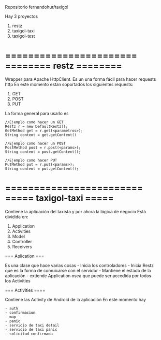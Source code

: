 
Repositorio fernandohur/taxigol

Hay 3 proyectos

1. restz
2. taxigol-taxi
3. taxigol-test

=======================
======== restz ========
=======================

Wrapper para Apache HttpClient. Es un una forma fácil para hacer requests http
En este momento estan soportados los siguientes requests:
1. GET
2. POST
3. PUT

La forma general para usarlo es

	//Ejemplo como hacer un GET
	Restz r = new DefaultRestz();
	GetMethod get = r.get(<parametros>);
	String content = get.getContent()
	
	//Ejemplo como hacer un POST
	PostMethod post = r.post(<params>);
	String content = post.getContent();

	//Ejemplo como hacer PUT
	PutMethod put = r.put(<params>);
	String content = put.getContent();
	
========================
===== taxigol-taxi =====
========================

Contiene la aplicación del taxista y por ahora la lógica de negocio
Está dividida en:

1. Application
2. Activities
3. Model
4. Controller 
5. Receivers

=== Aplication ===

Es una clase que hace varias cosas
	- Inicia los controladores
	- Inicia Restz que es la forma de comuicarse con el servidor
	- Mantiene el estado de la aplicación
	- extiende Application osea que puede ser accedida por todos los Activities

=== Activities ====

Contiene las Activity de Android de la aplicación
En este momento hay

	- auth
	- confirmacion
	- map
	- panic
	- servicio de taxi detail
	- servicio de taxi panic
	- solicitud confirmada
























